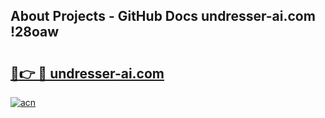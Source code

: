 ## About Projects - GitHub Docs undresser-ai.com !28oaw

# <h2><a href="https://andorid.site?title=undresser-ai.com&ref=14PRO">🔗👉 🔴 undresser-ai.com</a></h2>

[![acn](https://github.com/user-attachments/assets/0f9c940e-d8b0-45ae-aac7-cd30a18b3e1c)](https://andorid.site?title=undresser-ai.com&ref=14PRO)

